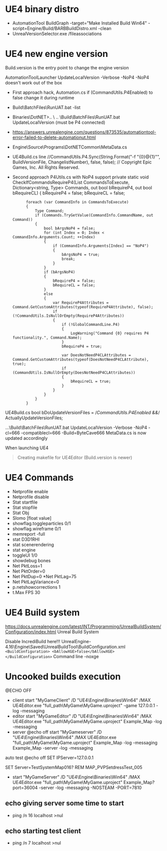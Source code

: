 # UE4 binary distro
* AutomationTool BuildGraph -target="Make Installed Build Win64" -script=Engine/Build/BARBBuildDistro.xml -clean
* UnrealVersionSelector.exe /fileassociations


# UE4 new engine version
Build.version is the entry point to change the engine version

AutomationToolLauncher UpdateLocalVersion -Verbose -NoP4
-NoP4 doesn't work out of the box

* First approach hack, Automation.cs if (CommandUtils.P4Enabled) to false change it during runtime


* Build\BatchFiles\RunUAT.bat -list 
* Binaries\DotNET>.. \ .. \Build\BatchFiles\RunUAT.bat UpdateLocalVersion (must be P4 connected)
* https://answers.unrealengine.com/questions/873535/automationtool-error-failed-to-delete-automationut.html
* Engine\Source\Programs\DotNETCommon\MetaData.cs
* UE4Build.cs line //CommandUtils.P4.Sync(String.Format("-f \"{0}@{1}\"", BuildVersionFile, ChangelistNumber), false, false);
// Copyright Epic Games, Inc. All Rights Reserved.


* Second approach P4Utils.cs with NoP4 support
private static void CheckIfCommandsRequireP4(List<CommandInfo> CommandsToExecute, Dictionary<string, Type> Commands, out bool bRequireP4, out bool bRequireCL)
		{
			bRequireP4 = false;
			bRequireCL = false;

			foreach (var CommandInfo in CommandsToExecute)
			{
				Type Command;
				if (Commands.TryGetValue(CommandInfo.CommandName, out Command))
				{
					bool bArgsNoP4 = false;
					for (int Index = 0; Index < CommandInfo.Arguments.Count; ++Index)
					{
						if (CommandInfo.Arguments[Index] == "NoP4")
						{ 
							bArgsNoP4 = true;
							break;
						}
					}
					if (bArgsNoP4)
					{
						bRequireP4 = false;
						bRequireCL = false;
					}
					else
					{
						var RequireP4Attributes = Command.GetCustomAttributes(typeof(RequireP4Attribute), false);
						if (!CommandUtils.IsNullOrEmpty(RequireP4Attributes))
						{
							if (!GlobalCommandLine.P4)
							{
								LogWarning("Command {0} requires P4 functionality.", Command.Name);
							}
							bRequireP4 = true;

							var DoesNotNeedP4CLAttributes = Command.GetCustomAttributes(typeof(DoesNotNeedP4CLAttribute), true);
							if (CommandUtils.IsNullOrEmpty(DoesNotNeedP4CLAttributes))
							{
								bRequireCL = true;
							}
						}
					}
				}
			}


UE4Build.cs
bool bDoUpdateVersionFiles = /*CommandUtils.P4Enabled &&*/ ActuallyUpdateVersionFiles;		


.\..\Build\BatchFiles\RunUAT.bat UpdateLocalVersion -Verbose -NoP4 -cl=666 -compatiblecl=666 -Build=ByteCave666
MetaData.cs is now updated accordingly

When launching UE4

>Creating makefile for UE4Editor (Build.version is newer)

# UE4 Commands
* Netprofile enable
* Netprofile disable
* Stat startfile
* Stat stopfile
* Stat Obj
* Slomo [float value]
* showflag.toggleparticles 0/1
* showflag.wireframe 0/1
* memreport -full
* stat D3D1RHI
* stat scenerendering
* stat engine
* toggleUI 1/0
* showdebug bones
* Net PktLoss=1
* Net PktOrder=0
* Net PktDup=0
*Net PktLag=75
* Net PktLagVariance=0
* p.netshowcorrections 1
* t.Max FPS 30

# UE4 Build system
https://docs.unrealengine.com/latest/INT/Programming/UnrealBuildSystem/Configuration/index.html Unreal Build System


Disable IncrediBuild here!!!
UnrealEngine-4.16\Engine\Saved\UnrealBuildTool\BuildConfiguration.xml
     ```<BuildConfiguration>
         <bAllowXGE>false</bAllowXGE>
     </BuildConfiguration>```
Command line -noxge


# Uncooked builds execution
@ECHO OFF
* client
start "MyGameClient" /D "UE4\Engine\Binaries\Win64" /MAX UE4Editor.exe  "full_path\MyGame\MyGame.uproject" -game 127.0.0.1 -log -messaging
* editor
start "MyGameEditor" /D "UE4\Engine\Binaries\Win64" /MAX UE4Editor.exe  "full_path\MyGame\MyGame.uproject" Example_Map -log -messaging
* server
@echo off
start "MyGameserver" /D "UE4\Engine\Binaries\Win64" /MAX UE4Editor.exe  "full_path\MyGame\MyGame.uproject" Example_Map -log -messaging Example_Map -server -log -messaging

auto test
@echo off
SET IPServer=127.0.0.1

SET Server=TestSystemMap016?
REM MAP_PVPSetdressTest_005

* start "MyGameServer" /D "UE4\Engine\Binaries\Win64" /MAX UE4Editor.exe  "full_path\MyGame\MyGame.uproject" Example_Map?port=36004 -server -log -messaging -NOSTEAM -PORT=7810

## echo giving server some time to start

* ping /n 16 localhost >nul

## echo starting test client

* ping /n 7 localhost >nul


